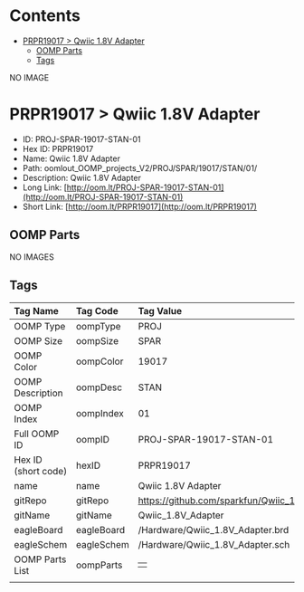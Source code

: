 



Contents
========

* [PRPR19017 > Qwiic 1.8V Adapter](#prpr19017--qwiic-18v-adapter)
	* [OOMP Parts](#oomp-parts)
	* [Tags](#tags)
  
NO IMAGE  
# PRPR19017 > Qwiic 1.8V Adapter

- ID: PROJ-SPAR-19017-STAN-01
- Hex ID: PRPR19017
- Name: Qwiic 1.8V Adapter
- Path: oomlout_OOMP_projects_V2/PROJ/SPAR/19017/STAN/01/
- Description: Qwiic 1.8V Adapter
- Long Link: [http://oom.lt/PROJ-SPAR-19017-STAN-01](http://oom.lt/PROJ-SPAR-19017-STAN-01)
- Short Link: [http://oom.lt/PRPR19017](http://oom.lt/PRPR19017)

## OOMP Parts
  
NO IMAGES  
## Tags
  

|Tag Name|Tag Code|Tag Value|
| :--- | :--- | :--- |
|OOMP Type|oompType|PROJ|
|OOMP Size|oompSize|SPAR|
|OOMP Color|oompColor|19017|
|OOMP Description|oompDesc|STAN|
|OOMP Index|oompIndex|01|
|Full OOMP ID|oompID|PROJ-SPAR-19017-STAN-01|
|Hex ID (short code)|hexID|PRPR19017|
|name|name|Qwiic 1.8V Adapter|
|gitRepo|gitRepo|https://github.com/sparkfun/Qwiic_1.8V_Adapter|
|gitName|gitName|Qwiic_1.8V_Adapter|
|eagleBoard|eagleBoard|/Hardware/Qwiic_1.8V_Adapter.brd|
|eagleSchem|eagleSchem|/Hardware/Qwiic_1.8V_Adapter.sch|
|OOMP Parts List|oompParts|<table><tr><td></td></tr></table>|
||||
